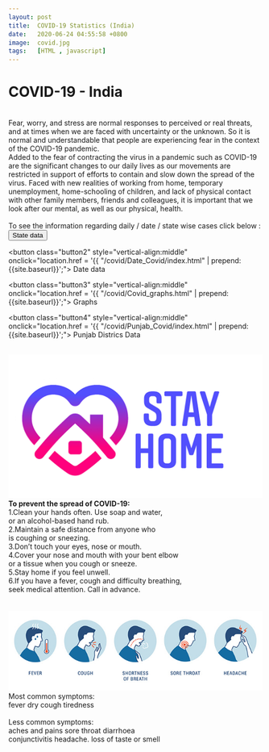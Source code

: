 ```yaml
---
layout: post
title:  COVID-19 Statistics (India)
date:   2020-06-24 04:55:58 +0800
image:  covid.jpg
tags:   [HTML , javascript]
---
```

#  COVID-19 - India 
<meta name="viewport" content="width=device-width, initial-scale=1">
<link rel="stylesheet" href="https://www.w3schools.com/w3css/4/w3.css">
<br>
Fear, worry, and stress are normal responses to perceived or real threats, and at times when we are faced with uncertainty or the unknown. So it is normal and understandable that people are experiencing fear in the context of the COVID-19 pandemic.
<br>
Added to the fear of contracting the virus in a pandemic such as COVID-19 are the significant changes to our daily lives as our movements are restricted in support of efforts to contain and slow down the spread of the virus. Faced with new realities of working from home, temporary unemployment, home-schooling of children, and lack of physical contact with other family members, friends and colleagues, it is important that we look after our mental, as well as our physical, health.
<br><br>
To see the information regarding daily / date / state wise cases click below : <br>
  <div class="w3-show-inline-block">
  <div class="w3-bar">
<button class="button1" style="vertical-align:middle" onclick="location.href = '{{ "/covid/State_Covid/index.html" | prepend: {{site.baseurl}}';"> <span>State data</span></button>

<button class="button2" style="vertical-align:middle" onclick="location.href = '{{ "/covid/Date_Covid/index.html" | prepend: {{site.baseurl}}';"> <span>Date data</span></button>

<button class="button3" style="vertical-align:middle" onclick="location.href = '{{ "/covid/Covid_graphs.html" | prepend: {{site.baseurl}}';"> <span>Graphs</span></button>

<button class="button4" style="vertical-align:middle" onclick="location.href = '{{ "/covid/Punjab_Covid/index.html" | prepend: {{site.baseurl}}';"> <span>Punjab Districs Data</span></button>

<br>
  </div>
  </div>
<div class="imagewithoverlay">
  <img src="https://github.com/sharma-anubhav/blog/blob/master/img/Corona/stayhome.png?raw=true" alt="Stayhome" sizes = "100vw" >
  <div class="overlay">
    <div class="text">
    <div class="over">
    <b>To prevent the spread of COVID-19:</b><br>
    1.Clean your hands often. Use soap and water,<br>
         or an alcohol-based hand rub.<br>
    2.Maintain a safe distance from anyone who <br>
         is coughing or sneezing.<br>
    3.Don’t touch your eyes, nose or mouth.<br>
    4.Cover your nose and mouth with your bent elbow <br>
       or a tissue when you cough or sneeze.<br>
    5.Stay home if you feel unwell.<br>
    6.If you have a fever, cough and difficulty breathing,<br>
       seek medical attention. Call in advance.
    </div>
    </div>
  </div>
</div>
<br><br>
<div class="imagewithoverlay">
  <img src="https://github.com/sharma-anubhav/blog/blob/master/img/Corona/symptoms.jpg?raw=true" alt="Stayhome" class= "image" >
  <div class="overlay">
    <div class="text">
    <div class="over">
Most common symptoms:<br>
fever               dry cough       tiredness <br><br>
Less common symptoms:<br>
aches and pains     sore throat     diarrhoea<br>
conjunctivitis     headache.        loss of taste or smell
    </div>
    </div>
  </div>
</div>




